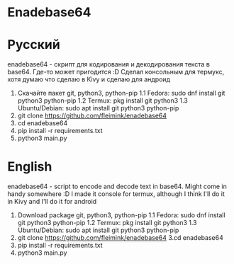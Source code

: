  # Enadebase64

 # Русский
enadebase64 - скрипт для кодирования и декодирования текста в base64. Где-то может пригодится :D
Сделал консольным для термукс, хотя думаю что сделаю в Кivy и сделаю для андроид

1. Скачайте пакет git, python3, python-pip 
1.1 Fedora: sudo dnf install git python3 python-pip 
1.2 Termux: pkg install git python3
1.3 Ubuntu/Debian: sudo apt install git python3 python-pip 
2. git clone https://github.com/fleimink/enadebase64
3. cd enadebase64
4. pip install -r requirements.txt 
5. python3 main.py 


 # English
enadebase64 - script to encode and decode text in base64. Might come in handy somewhere :D
I made it console for termux, although I think I'll do it in Kivy and I'll do it for android

1. Download package git, python3, python-pip
1.1 Fedora: sudo dnf install git python3 python-pip
1.2 Termux: pkg install git python3
1.3 Ubuntu/Debian: sudo apt install git python3 python-pip
2. git clone https://github.com/fleimink/enadebase64
3.cd enadebase64
4. pip install -r requirements.txt
5. python3 main.py